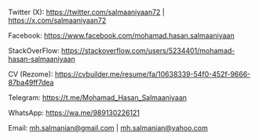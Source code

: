 Twitter (X):
https://twitter.com/salmaaniyaan72 | https://x.com/salmaaniyaan72

Facebook:
https://www.facebook.com/mohamad.hasan.salmaaniyaan

StackOverFlow:
https://stackoverflow.com/users/5234401/mohamad-hasan-salmaaniyaan

CV (Rezome):
https://cvbuilder.me/resume/fa/10638339-54f0-452f-9666-87ba49ff7dea

Telegram:
https://t.me/Mohamad_Hasan_Salmaaniyaan

WhatsApp:
https://wa.me/989130226121

Email:
mh.salmanian@gmail.com | mh.salmanian@yahoo.com
